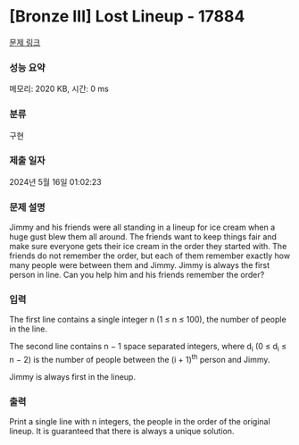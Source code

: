 # [Bronze III] Lost Lineup - 17884 

[문제 링크](https://www.acmicpc.net/problem/17884) 

### 성능 요약

메모리: 2020 KB, 시간: 0 ms

### 분류

구현

### 제출 일자

2024년 5월 16일 01:02:23

### 문제 설명

<p>Jimmy and his friends were all standing in a lineup for ice cream when a huge gust blew them all around. The friends want to keep things fair and make sure everyone gets their ice cream in the order they started with. The friends do not remember the order, but each of them remember exactly how many people were between them and Jimmy. Jimmy is always the first person in line. Can you help him and his friends remember the order?</p>

### 입력 

 <p>The first line contains a single integer n (1 ≤ n ≤ 100), the number of people in the line.</p>

<p>The second line contains n − 1 space separated integers, where d<sub>i</sub> (0 ≤ d<sub>i</sub> ≤ n − 2) is the number of people between the (i + 1)<sup>th</sup> person and Jimmy.</p>

<p>Jimmy is always first in the lineup.</p>

### 출력 

 <p>Print a single line with n integers, the people in the order of the original lineup. It is guaranteed that there is always a unique solution.</p>

